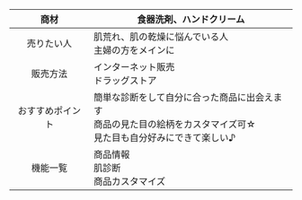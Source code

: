 |商材|食器洗剤、ハンドクリーム|
|:---:|---|
|売りたい人|肌荒れ、肌の乾燥に悩んでいる人<br>主婦の方をメインに|
|販売方法|インターネット販売<br>ドラッグストア|
|おすすめポイント|簡単な診断をして自分に合った商品に出会えます<br>商品の見た目の絵柄をカスタマイズ可☆<br>見た目も自分好みにできて楽しい♪|
|機能一覧|商品情報<br>肌診断<br>商品カスタマイズ|

